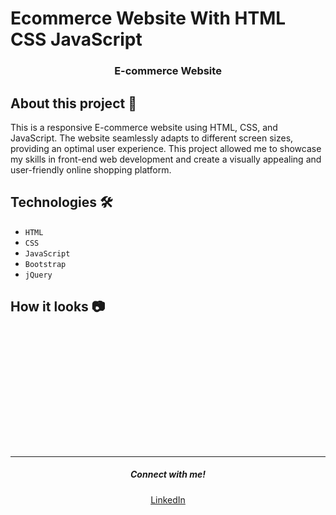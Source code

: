 # Ecommerce Website With HTML CSS JavaScript

<div align = "center">
    
</div>

<h3 align="center"><b>E-commerce Website</b></h3>


## About this project 🚀

This is a responsive E-commerce website using HTML, CSS, and JavaScript. The website seamlessly adapts to different screen sizes, providing an optimal user experience. This project allowed me to showcase my skills in front-end web development and create a visually appealing and user-friendly online shopping platform.

## Technologies 🛠️

* `HTML`
* `CSS`
* `JavaScript`
* `Bootstrap`
* `jQuery`

## How it looks 📷

<div align="center">
    <img src="">
</div>

<br>
<br>

<div align="center">
    <img src="">
</div>
<br>
<br>

<div align="center">
    <img src="">
</div>
<br>

<br>
<br>

<div align="center">
    <img src="">
</div>
<br>

<br>
<br>

<div align="center">
  <img src="">
</div>

<br>
<hr>
<h5 align="center">Connect with me!</h5>

  <p align="center">
    <a href="https://www.linkedin.com/in/utsav-kumar-gupta-3986a228a" target="_blank">LinkedIn</a>
  </p>
